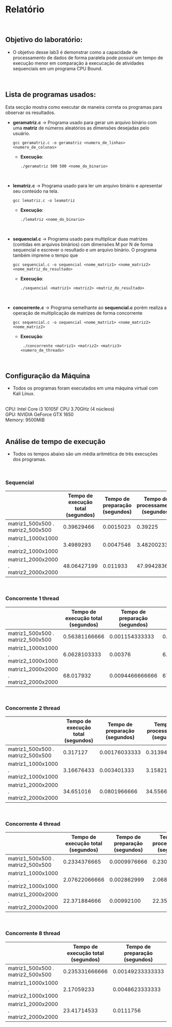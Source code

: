 
# Relatório

<br>

## Objetivo do laboratório:

- O objetivo desse lab3 é demonstrar como a capacidade de processamento de dados de forma paralela pode possuir um tempo de execução menor em comparação à execucação de atividades sequenciais em um programa CPU Bound.

<br>

## Lista de programas usados:

Esta secção mostra como executar de maneira correta os programas para observar os resultados.

- **geramatriz.c** -> Programa usado para gerar um arquivo binário com uma **matriz** de números aleatórios as dimensões desejadas pelo usuário.

  ``` gcc geramatriz.c -o geramatriz <numero_de_linhas> <numero_de_colunas> ```

  - **Execução**:

    ``` ./geramatriz 500 500 <nome_do_binario> ```




<br>

- **lematriz.c** -> Programa usado para ler um arquivo binário e apresentar seu conteúdo na tela.

  ``` gcc lematriz.c -o leamatriz ```

  - **Execução**:

     ``` ./lematriz <nome_do_binario> ```



<br>

- **sequencial.c** -> Programa usado para multiplicar duas matrizes (contidas em arquivos binários) com dimensões M por N de forma sequencial e escrever o resultado e um arquivo binário. O programa também impreme o tempo que 

  ``` gcc sequencial.c -o sequencial <nome_matriz1> <nome_matriz2> <nome_matriz_do_resultado> ```

  - **Execução**:

      ``` ./sequencial <matriz1> <matriz2> <matriz_do_resultado> ```



<br>

- **concorrente.c** -> Programa semelhante ao **sequencial.c** porém realiza a operação de multiplicação de matrizes de forma concorrente

  ``` gcc sequencial.c -o sequencial <nome_matriz1> <nome_matriz2> <nome_matriz2> ```

  - **Execução**:

      ``` ./concorrente <matriz1> <matriz2> <matriz3> <numero_de_threads>```

<br>

## Configuração da Máquina

- Todos os programas foram executados em uma máquina virtual com Kali Linux.

<br>
  CPU: Intel Core i3 10105F CPU 3.70GHz (4 núcleos) <br>
  GPU: NVIDIA GeForce GTX 1650<br>
  Memory: 9500MiB 

<br>
<br>


## Análise de tempo de execução

- Todos os tempos abaixo são um média aritmética de três execuções dos programas.
<br>

### Sequencial

|        | Tempo de execução total (segundos) | Tempo de preparação (segundos) | Tempo de processamento (segundos) | Tempo de finalização (segundos) |
|--------|------------------------------------|-----------------------------------|-----------------------------------|---------------------------------|
| matriz1_500x500 . matriz2_500x500 | 0.39629466  | 0.0015023 | 0.39225 |  0.0025393 |
| matriz1_1000x1000 . matriz2_1000x1000 | 3.4989293 | 0.0047546| 3.48200233|  0.012172333|
| matriz1_2000x2000 . matriz2_2000x2000 | 48.06427199 | 0.011933  | 47.99428366 | 0.05805466 |

<br>

### Concorrente 1 thread

|        | Tempo de execução total (segundos) | Tempo de preparação (segundos) | Tempo de processamento (segundos) | Tempo de finalização (segundos) |
|--------|------------------------------------|-----------------------------------|-----------------------------------|---------------------------------|
| matriz1_500x500 . matriz2_500x500 | 0.56381166666  | 0.001154333333 | 0.561533666 |  0.001123666666 |
| matriz1_1000x1000 . matriz2_1000x1000 | 6.0628103333 | 0.00376 | 6.055683666666667 |   0.0033666666 |
| matriz1_2000x2000 . matriz2_2000x2000 | 68.017932 |0.0094466666666 | 67.997206666 | 0.0112786666666 |

<br>

### Concorrente 2 thread

|        | Tempo de execução total (segundos) | Tempo de preparação (segundos) | Tempo de processamento (segundos) | Tempo de finalização (segundos) |
|--------|------------------------------------|-----------------------------------|-----------------------------------|---------------------------------|
| matriz1_500x500 . matriz2_500x500 | 0.317127  | 0.00176033333 | 0.31394766666  |  0.001419000000 |
| matriz1_1000x1000 . matriz2_1000x1000 | 3.16676433 | 0.003401333 | 3.158213 |  0.005150 |
| matriz1_2000x2000 . matriz2_2000x2000 | 34.651016 | 0.0801966666 | 34.556617 | 0.01420233333333 |

<br>


### Concorrente 4 thread

|        | Tempo de execução total (segundos) | Tempo de preparação (segundos) | Tempo de processamento (segundos) | Tempo de finalização (segundos) |
|--------|------------------------------------|-----------------------------------|-----------------------------------|---------------------------------|
| matriz1_500x500 . matriz2_500x500 | 0.2334376665  | 0.0009976666| 0.230909 | 0.001531 |
| matriz1_1000x1000 . matriz2_1000x1000 | 2.07622066666 | 0.002862999| 2.0680176666 | 0.00534 |
| matriz1_2000x2000 . matriz2_2000x2000 | 22.371884666 | 0.00992100 | 22.35016066 | 0.011803 |


<br>

### Concorrente 8 thread

|        | Tempo de execução total (segundos) | Tempo de preparação (segundos) | Tempo de processamento (segundos) | Tempo de finalização (segundos) |
|--------|------------------------------------|-----------------------------------|-----------------------------------|---------------------------------|
| matriz1_500x500 . matriz2_500x500 | 0.235331666666  | 0.00149233333333 | 0.231527999999| 0.0023113333333 |
| matriz1_1000x1000 . matriz2_1000x1000 | 2.17059233 | 0.0048623333333| 2.16176066 | 0.00396933 |
| matriz1_2000x2000 . matriz2_2000x2000 | 23.41714533 | 0.0111756 | 23.39367133  | 0.0122333 |


